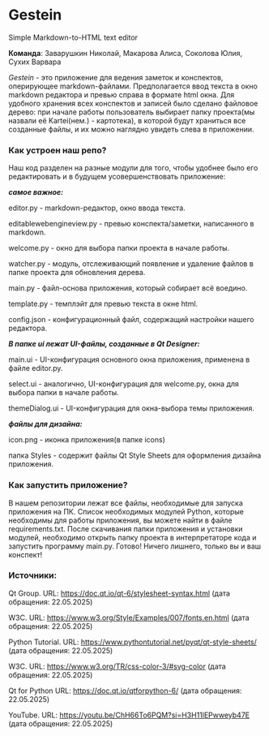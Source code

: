 # Gestein
Simple Markdown-to-HTML text editor

**Команда**: Заварушкин Николай, Макарова Алиса, Соколова Юлия, Сухих Варвара

*Gestein* - это приложение для ведения заметок и конспектов, оперирующее markdown-файлами. Предполагается ввод текста в окно markdown редактора и превью справа в формате html окна. Для удобного хранения всех конспектов и записей было сделано файловое дерево: при начале работы пользователь выбирает папку проекта(мы назвали её Kartei(нем.) - картотека), в которой будут храниться все созданные файлы, и их можно наглядно увидеть слева в приложении.

### Как устроен наш репо?
Наш код разделен на разные модули для того, чтобы удобнее было его редактировать и в будущем усовершенствовать приложение:

***самое важное:***

editor.py - markdown-редактор, окно ввода текста.

editablewebengineview.py -  превью конспекта/заметки, написанного в markdown.

welcome.py - окно для выбора папки проекта в начале работы.

watcher.py - модуль, отслеживающий появление и удаление файлов в папке проекта для обновления дерева.

main.py - файл-основа приложения, который собирает всё воедино.

template.py - темплэйт для превью текста в окне html.

config.json - конфигурационный файл, содержащий настройки нашего редактора.

***В папке ui лежат UI-файлы, созданные в Qt Designer:***

main.ui - UI-конфигурация основного окна приложения, применена в файле editor.py.

select.ui - аналогично, UI-конфигурация для welcome.py, окна для выбора папки в начале работы.

themeDialog.ui - UI-конфигурация для окна-выбора темы приложения.

***файлы для дизайна:***

icon.png - иконка приложения(в папке icons)

папка Styles - содержит файлы Qt Style Sheets для оформления дизайна приложения.


### Как запустить приложение?
В нашем репозитории лежат все файлы, необходимые для запуска приложения на ПК. Список необходимых модулей Python, которые необходимы для работы приложения, вы можете найти в файле requirements.txt. После скачивания папки приложения и установки модулей, необходимо открыть папку проекта в интерпретаторе кода и запустить программу main.py. Готово! Ничего лишнего, только вы и ваш конспект!


### Источники:

Qt Group. URL: https://doc.qt.io/qt-6/stylesheet-syntax.html (дата обращения: 22.05.2025)

W3C. URL: https://www.w3.org/Style/Examples/007/fonts.en.html (дата обращения: 22.05.2025)

Python Tutorial. URL: https://www.pythontutorial.net/pyqt/qt-style-sheets/  (дата обращения: 22.05.2025)

W3C. URL: https://www.w3.org/TR/css-color-3/#svg-color (дата обращения: 22.05.2025)

Qt for Python URL: https://doc.qt.io/qtforpython-6/ (дата обращения: 22.05.2025)

YouTube. URL: https://youtu.be/ChH66To6PQM?si=H3H11lEPwweyb47E (дата обращения: 22.05.2025)

